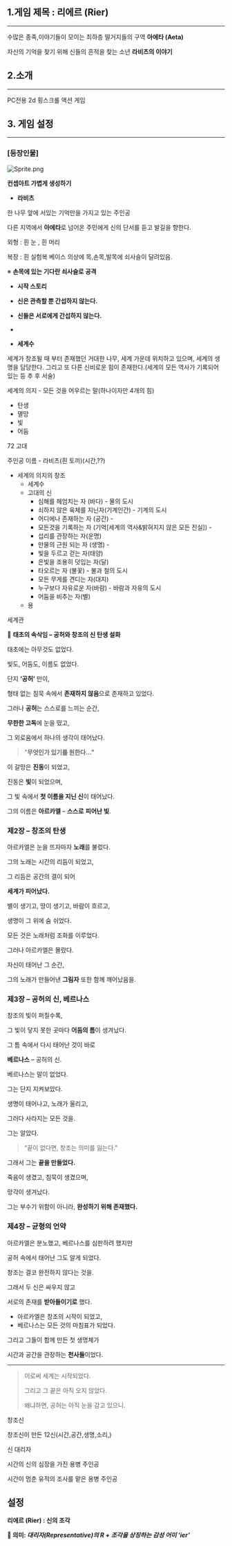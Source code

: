 ## 1.게임 제목 : **리에르 (Rier)**

---

수많은 종족,이야기들이 모이는 최하층 떨거지들의 구역 **아에타 (Aeta)**

자신의 기억을 찾기 위해 신들의 흔적을 찾는 소년 **라비츠의 이야기** 

## 2.소개

---

PC전용 2d 횡스크롤 액션 게임

## 3. 게임 설정

---

### [등장인물]

![Sprite.png](attachment:56acfbc9-2248-4265-8c5c-2c6927c9a1d4:Sprite.png)

**컨셉아트 가볍게 생성하기**

- **라비츠**

한 나무 앞에 서있는 기억만을 가지고 있는 주인공

다른 지역에서 **아에타**로 넘어온 주민에게 신의 단서를 듣고 발길을 향한다.

외형 : 흰 눈 , 흰 머리

복장 : 흰 실험복 베이스 의상에 목,손목,발목에 쇠사슬이 달려있음.

※ **손목에 있는 기다란 쇠사슬로 공격**

- **시작 스토리**

- **신은 관측할 뿐 간섭하지 않는다.**
- **신들은 서로에게 간섭하지 않는다.**
- 

- **세계수**

세계가 창조될 때 부터 존재했던 거대한 나무, 세계 가운데 위치하고 있으며, 세계의 생명을 담당한다. 그리고 또 다른 신비로운 힘이 존재한다.(세계의 모든 역사가 기록되어 있는 등 추 후 서술)

세계의 의지 - 모든 것을 어우르는 말(하나이자만 4개의 힘)

- 탄생
- 멸망
- 빛
- 어둠

72 고대

주인공 이름 - 라비츠(흰 토끼)(시간,??)

- 세계의 의지의 창조
    - 세계수
    - 고대의 신
        - 심해를 헤엄치는 자 (바다) - 물의 도시
        - 쇠하지 않은 육체를 지닌자(기계인간) - 기계의 도시
        - 어디에나 존재하는 자 (공간) -
        - 모든것을 기록하는 자 (기억[세계의 역사&밝혀지지 않은 모든 진실]) -
        - 섭리를 관장하는 자(운명)
        - 만물의 근원 되는 자 (생명) -
        - 빛을 두르고 걷는 자(태양)
        - 은빛을 조용히 덧입는 자(달)
        - 타오르는 자 (불꽃) - 불과 철의 도시
        - 모든 무게를 견디는 자(대지)
        - 누구보다 자유로운 자(바람) - 바람과 자유의 도시
        - 어둠을 비추는 자(별)
    - 용
    

세계관

📖 **태초의 속삭임 – 공허와 창조의 신 탄생 설화**

태초에는 아무것도 없었다.

빛도, 어둠도, 이름도 없었다.

단지 **‘공허’** 만이,

형태 없는 침묵 속에서 **존재하지 않음**으로 존재하고 있었다.

그러나 **공허**는 스스로를 느끼는 순간,

**무한한 고독**에 눈을 떴고,

그 외로움에서 하나의 생각이 태어났다.

> "**무엇인가 있기를 원한다…"**
> 

이 갈망은 **진동**이 되었고,

진동은 **빛**이 되었으며,

그 빛 속에서 **첫 이름을 지닌 신**이 태어났다.

그의 이름은 **아르카엘** – **스스로** **피어난 빛**.

### 제2장 – 창조의 탄생

아르카엘은 눈을 뜨자마자 **노래**를 불렀다.

그의 노래는 시간의 리듬이 되었고,

그 리듬은 공간의 결이 되어

**세계가 피어났다.**

별이 생기고, 땅이 생기고, 바람이 흐르고,

생명이 그 위에 숨 쉬었다.

모든 것은 노래처럼 조화를 이루었다.

그러나 아르카엘은 몰랐다.

자신이 태어난 그 순간,

그의 노래가 만들어낸 **그림자** 또한 함께 깨어났음을.

### 제3장 – 공허의 신, 베르나스

창조의 빛이 퍼질수록,

그 빛이 닿지 못한 곳마다 **어둠의 틈**이 생겨났다.

그 틈 속에서 다시 태어난 것이 바로

**베르나스** – 공허의 신.

베르나스는 말이 없었다.

그는 단지 지켜보았다.

생명이 태어나고, 노래가 울리고,

그러다 사라지는 모든 것을.

그는 알았다.

> “끝이 없다면, 창조는 의미를 잃는다.”
> 

그래서 그는 **끝을 만들었다.**

죽음이 생겼고, 침묵이 생겼으며,

망각이 생겨났다.

그는 부수기 위함이 아니라, **완성하기 위해 존재했다.**

### 제4장 – 균형의 언약

아르카엘은 분노했고, 베르나스를 심판하려 했지만

공허 속에서 태어난 그도 알게 되었다.

창조는 결코 완전하지 않다는 것을.

그래서 두 신은 싸우지 않고

서로의 존재를 **받아들이기로** 했다.

- 아르카엘은 창조의 시작이 되었고,
- 베르나스는 모든 것의 마침표가 되었다.

그리고 그들이 함께 만든 첫 생명체가

시간과 공간을 관장하는 **천사들**이었다.

---

> 이로써 세계는 시작되었다.
> 
> 
> 그리고 그 끝은 아직 오지 않았다.
> 
> 왜냐하면, 공허는 아직 눈을 감고 있으니.
> 

창조신

창조신이 만든 12신(시간,공간,생명,소리,)

신 대리자

시간의 신의 심장을 가진 용병 주인공  

 시간이 멈춘 유적의 조사를 맡은 용병 주인공

## 설정

**리에르 (Rier) : 신의 조각**

**💫 의미: *대리자(Representative)의 R + 조각을 상징하는 감성 어미 ‘ier’***
